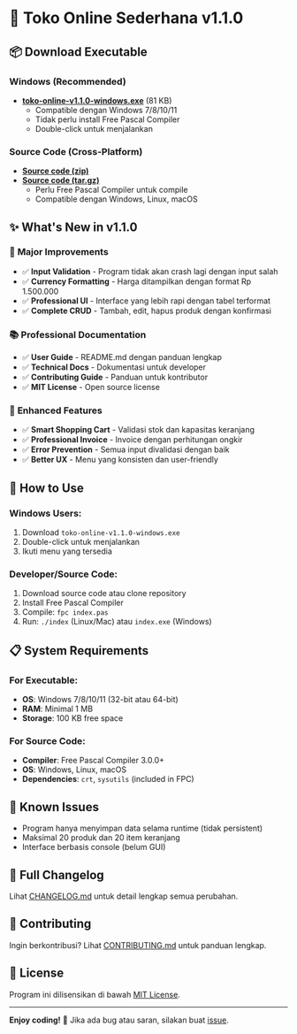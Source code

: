 # 🚀 Toko Online Sederhana v1.1.0

## 📦 **Download Executable**

### Windows (Recommended)
- **[toko-online-v1.1.0-windows.exe](https://github.com/Leuthra/toko/releases/download/v1.1.0/toko-online-v1.1.0-windows.exe)** (81 KB)
  - Compatible dengan Windows 7/8/10/11
  - Tidak perlu install Free Pascal Compiler
  - Double-click untuk menjalankan

### Source Code (Cross-Platform)
- **[Source code (zip)](https://github.com/Leuthra/toko/archive/refs/tags/v1.1.0.zip)**
- **[Source code (tar.gz)](https://github.com/Leuthra/toko/archive/refs/tags/v1.1.0.tar.gz)**
  - Perlu Free Pascal Compiler untuk compile
  - Compatible dengan Windows, Linux, macOS

## ✨ **What's New in v1.1.0**

### 🔧 **Major Improvements**
- ✅ **Input Validation** - Program tidak akan crash lagi dengan input salah
- ✅ **Currency Formatting** - Harga ditampilkan dengan format Rp 1.500.000
- ✅ **Professional UI** - Interface yang lebih rapi dengan tabel terformat
- ✅ **Complete CRUD** - Tambah, edit, hapus produk dengan konfirmasi

### 📚 **Professional Documentation**
- ✅ **User Guide** - README.md dengan panduan lengkap
- ✅ **Technical Docs** - Dokumentasi untuk developer
- ✅ **Contributing Guide** - Panduan untuk kontributor
- ✅ **MIT License** - Open source license

### 🛒 **Enhanced Features**
- ✅ **Smart Shopping Cart** - Validasi stok dan kapasitas keranjang
- ✅ **Professional Invoice** - Invoice dengan perhitungan ongkir
- ✅ **Error Prevention** - Semua input divalidasi dengan baik
- ✅ **Better UX** - Menu yang konsisten dan user-friendly

## 🚀 **How to Use**

### Windows Users:
1. Download `toko-online-v1.1.0-windows.exe`
2. Double-click untuk menjalankan
3. Ikuti menu yang tersedia

### Developer/Source Code:
1. Download source code atau clone repository
2. Install Free Pascal Compiler
3. Compile: `fpc index.pas`
4. Run: `./index` (Linux/Mac) atau `index.exe` (Windows)

## 📋 **System Requirements**

### For Executable:
- **OS**: Windows 7/8/10/11 (32-bit atau 64-bit)
- **RAM**: Minimal 1 MB
- **Storage**: 100 KB free space

### For Source Code:
- **Compiler**: Free Pascal Compiler 3.0.0+
- **OS**: Windows, Linux, macOS
- **Dependencies**: `crt`, `sysutils` (included in FPC)

## 🐛 **Known Issues**
- Program hanya menyimpan data selama runtime (tidak persistent)
- Maksimal 20 produk dan 20 item keranjang
- Interface berbasis console (belum GUI)

## 📝 **Full Changelog**
Lihat [CHANGELOG.md](https://github.com/Leuthra/toko/blob/master/CHANGELOG.md) untuk detail lengkap semua perubahan.

## 🤝 **Contributing**
Ingin berkontribusi? Lihat [CONTRIBUTING.md](https://github.com/Leuthra/toko/blob/master/CONTRIBUTING.md) untuk panduan lengkap.

## 📄 **License**
Program ini dilisensikan di bawah [MIT License](https://github.com/Leuthra/toko/blob/master/LICENSE).

---

**Enjoy coding!** 🎉 Jika ada bug atau saran, silakan buat [issue](https://github.com/Leuthra/toko/issues/new).